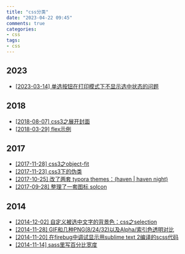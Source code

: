 ```yaml
---
title: "css分类"
date: "2023-04-22 09:45"
comments: true
categories:
- css
tags:
- css
---
```



## 2023 
- [[2023-03-14]  单选按钮在打印模式下不显示选中状态的问题](/docs/css_year/2023/2023031415-printradio.md)

## 2018 
- [[2018-08-07]  css3之展开封面](/docs/css_year/2018/2018-0807-extendCover.md)
- [[2018-03-29]  flex示例](/docs/css_year/2018/2018-0329-flex.md)

## 2017 
- [[2017-11-28]  css3之object-fit](/docs/css_year/2017/20171128-objectFit.md)
- [[2017-11-23]  css3下的伪类](/docs/css_year/2017/20171123-pseudo-class.md)
- [[2017-10-25]  改了两套 typora themes：(haven | haven night)](/docs/css_year/2017/20171025-typoraHavenStyle.md)
- [[2017-09-28]  整理了一套图标 soIcon](/docs/css_year/2017/20170928-soicon.md)

## 2014 
- [[2014-12-02]  自定义被选中文字的背景色：css之selection](/docs/css_year/2014/20141202-selection.md)
- [[2014-11-28]  GIF和几种PNG(8/24/32)以及Alpha/索引色透明对比](/docs/css_year/2014/20141128-pngAlpha.md)
- [[2014-11-20]  在firebug中调试显示用sublime text 2编译的scss代码](/docs/css_year/2014/20141120-firebugsass.md)
- [[2014-11-14]  sass里写百分比宽度](/docs/css_year/2014/20141114-sasspre.md)

